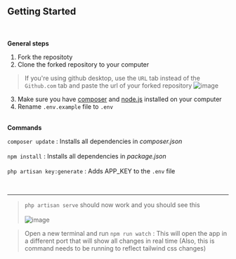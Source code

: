 ## Getting Started
<br><br>
**General steps**

1. Fork the repositoty
2. Clone the forked repository to your computer 
> If you're using github desktop, use the `URL` tab instead of the `Github.com` tab and paste the url of your forked repository
![image](https://user-images.githubusercontent.com/59659920/165234102-9a5b3c05-313d-4e74-b086-c05346c4c6f8.png)

3. Make sure you have [composer](https://getcomposer.org/download/) and [node.js](https://nodejs.org/en/) installed on your computer
4. Rename `.env.example` file to `.env`
<br><br>

**Commands**

`composer update` : Installs all dependencies in _composer.json_<br><br>
`npm install` : Installs all dependencies in _package.json_
<br><br>
`php artisan key:generate` : Adds APP_KEY to the `.env` file 

<br><hr>

>`php artisan serve` should now work and you should see this <br><br>
![image](https://user-images.githubusercontent.com/59659920/165180895-c0c60818-e296-46bc-9ae6-8efb8b83ad39.png)


>Open a new terminal and run `npm run watch` : This will open the app in a different port that will show all changes in real time (Also, this is command needs to be running to reflect tailwind css changes)
